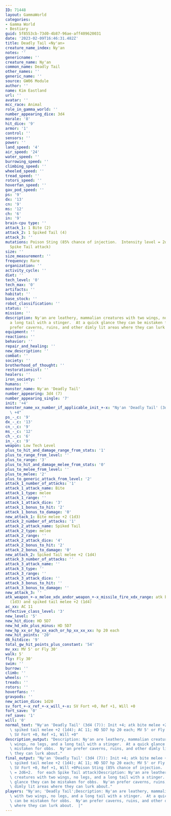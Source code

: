 ```yaml
---
ID: 71448
layout: GammaWorld
categories:
- Gamma World
- Bestiary
guid: 5f8553cb-73d0-4b87-96ae-aff409620031
date: '2023-02-09T16:46:31.482Z'
title: Deadly Tail «Ny'an»
creature_name_index: Ny'an
notes: ''
genericname: ''
creature_name: Ny'an
common_name: Deadly Tail
other_names: ''
generic_name: ''
source: GW06 Module
author: ''
name: Kim Eastland
url: ''
avatar: ''
mcc_race: Animal
role_in_gamma_world: ''
number_appearing_dice: 3d4
morale: '8'
hit_dice: '9'
armor: '1'
control: ''
sensors: ''
power: ''
land_speed: '4'
air_speed: '24'
water_speed: ''
burrowing_speed: ''
climbing_speed: ''
wheeled_speed: ''
tread_speed: ''
rotors_speed: ''
hoverfan_speed: ''
gav_pod_speed: ''
ps: '9'
dx: '13'
cn: '9'
ms: '12'
ch: '6'
in: '9'
brain-cpu type: ''
attack_1: 1 Bite (2)
attack_2: 1 Spiked Tail (4)
attack_3: ''
mutations: Poison Sting (85% chance of injection.  Intensity level = 2d6+2.  for each
  Spike Tail attack)
size: ''
size_measurement: ''
frequency: Rare
organization: ''
activity_cycle: ''
diet: ''
tech_level: '0'
tech_max: '0'
artifacts: ''
habitat: ''
base_stock: ''
robot_classification: ''
status: ''
mission: ''
description: Ny'an are leathery, mammalian creatures with two wings, no legs, and
  a long tail with a stinger.  At a quick glance they can be mistaken for obbs.  Ny'an
  prefer caverns, ruins, and other dimly lit areas where they can lurk about.
equipment: ''
reactions: ''
behavior: ''
repair_and_healing: ''
new_description: ''
combat: ''
society: ''
brotherhood_of_thought: ''
restorationsist: ''
healers: ''
iron_society: ''
humans: ''
monster_name: Ny'an 'Deadly Tail'
number_appearing: 3d4 (7)
number_appearing_single: '7'
init: '+4'
monster_name_xx_number_if_applicable_init_+-x: "Ny'an 'Deadly Tail' (3d4 (7)): Init\
  \ +4"
ps_-_c: '9'
dx_-_c: '13'
cn_-_c: '9'
ms_-_c: '12'
ch_-_c: '6'
in_-_c: '9'
weapon: Low Tech Level
plus_to_hit_and_damage_range_from_stats: '1'
plus_to_range_from_level: ''
plus_to_range: '3'
plus_to_hit_and_damage_melee_from_stats: '0'
plus_to_melee_from_level: ''
plus_to_melee: '2'
plus_to_generic_attack_from_level: '2'
attack_1_number_of_attacks: '1'
attack_1_attack_name: Bite
attack_1_type: melee
attack_1_range: ''
attack_1_attack_dice: '3'
attack_1_bonus_to_hit: '2'
attack_1_bonus_to_damage: '0'
new_attack_1: Bite melee +2 (1d3)
attack_2_number_of_attacks: '1'
attack_2_attack_name: Spiked Tail
attack_2_type: melee
attack_2_range: ''
attack_2_attack_dice: '4'
attack_2_bonus_to_hit: '2'
attack_2_bonus_to_damage: '0'
new_attack_2: Spiked Tail melee +2 (1d4)
attack_3_number_of_attacks: ''
attack_3_attack_name: ''
attack_3_type: ''
attack_3_range: ''
attack_3_attack_dice: ''
attack_3_bonus_to_hit: ''
attack_3_bonus_to_damage: ''
new_attack_3: ''
atk_weapon_+-x_melee_xdx_andor_weapon_+-x_missile_fire_xdx_range: atk bite melee +2
  (1d3) and spiked tail melee +2 (1d4)
ac_xx: AC 11
effective_class_level: '3'
new_level: '5'
new_hit_dice: HD 5D7
new_hd_xdx_plus_minus: HD 5D7
new_hp_xx_or_hp_xx_each_or_hp_xx_xx_xx: hp 20 each
new_hit_points: '20'
d6_hitdice: '9'
total_gw_hit_points_plus_constant: '54'
mv_xx: MV 5' or Fly 30'
walk: 5'
fly: Fly 30'
swim: ''
burrow: ''
climb: ''
wheels: ''
treads: ''
rotors: ''
hoverfans: ''
gravpods: ''
new_action_dice: 1d20
sv_fort_+-x_ref_+-x_will_+-x: SV Fort +0, Ref +1, Will +0
fort_save: '0'
ref_save: '1'
will: '0'
normal_text: "Ny'an 'Deadly Tail' (3d4 (7)): Init +4; atk bite melee +2 (1d3) and\
  \ spiked tail melee +2 (1d4); AC 11; HD 5D7 hp 20 each; MV 5' or Fly 30' ; 1d20;\
  \ SV Fort +0, Ref +1, Will +0"
description_output: "Description: Ny'an are leathery, mammalian creatures with two\
  \ wings, no legs, and a long tail with a stinger.  At a quick glance they can be\
  \ mistaken for obbs.  Ny'an prefer caverns, ruins, and other dimly lit areas where\
  \ they can lurk about."
final_output: "Ny'an 'Deadly Tail' (3d4 (7)): Init +4; atk bite melee +2 (1d3) and\
  \ spiked tail melee +2 (1d4); AC 11; HD 5D7 hp 20 each; MV 5' or Fly 30' ; 1d20;\
  \ SV Fort +0, Ref +1, Will +0Poison Sting (85% chance of injection.  Intensity level\
  \ = 2d6+2.  for each Spike Tail attack)Description: Ny'an are leathery, mammalian\
  \ creatures with two wings, no legs, and a long tail with a stinger.  At a quick\
  \ glance they can be mistaken for obbs.  Ny'an prefer caverns, ruins, and other\
  \ dimly lit areas where they can lurk about."
players: "Ny'an; 'Deadly Tail';Description: Ny'an are leathery, mammalian creatures\
  \ with two wings, no legs, and a long tail with a stinger.  At a quick glance they\
  \ can be mistaken for obbs.  Ny'an prefer caverns, ruins, and other dimly lit areas\
  \ where they can lurk about.  |"
---
```

</br>